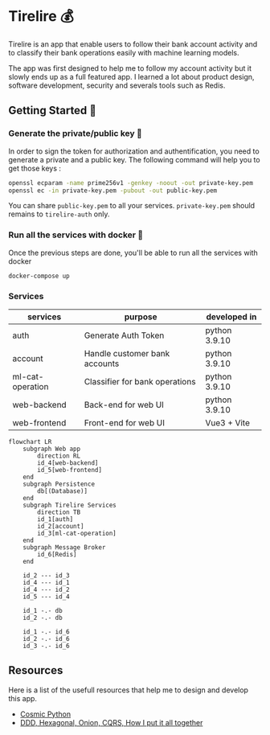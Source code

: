 # Tirelire 💰

Tirelire is an app that enable users to follow their bank account activity and to classify their bank operations easily with machine learning models.

The app was first designed to help me to follow my account activity but it slowly ends up as a full featured app. I learned a lot about product design, software development, security and severals tools such as Redis.

## Getting Started 🚀

### Generate the private/public key 🔐
In order to sign the token for authorization and authentification, you need to generate a private and a public key.
The following command will help you to get those keys :
```sh
openssl ecparam -name prime256v1 -genkey -noout -out private-key.pem 
openssl ec -in private-key.pem -pubout -out public-key.pem 
```
You can share `public-key.pem` to all your services. `private-key.pem` should remains to `tirelire-auth` only.

### Run all the services with docker 🐳

Once the previous steps are done, you'll be able to run all the services with docker
```
docker-compose up
```

### Services
| services         | purpose                        | developed in  |
|------------------|--------------------------------|---------------|
| auth             | Generate Auth Token            | python 3.9.10 |
| account          | Handle customer bank accounts  | python 3.9.10 |
| ml-cat-operation | Classifier for bank operations | python 3.9.10 |
| web-backend      | Back-end for web UI            | python 3.9.10 |
| web-frontend     | Front-end for web UI           | Vue3 + Vite   |

```mermaid
flowchart LR
    subgraph Web app
        direction RL
        id_4[web-backend]
        id_5[web-frontend]
    end
    subgraph Persistence
        db[(Database)]
    end
    subgraph Tirelire Services
        direction TB
        id_1[auth]
        id_2[account]
        id_3[ml-cat-operation]
    end
    subgraph Message Broker
        id_6[Redis]
    end
    
    id_2 --- id_3
    id_4 --- id_1
    id_4 --- id_2
    id_5 --- id_4
    
    id_1 -.- db
    id_2 -.- db

    id_1 -.- id_6
    id_2 -.- id_6
    id_3 -.- id_6
```

## Resources
Here is a list of the usefull resources that help me to design and develop this app.

- [Cosmic Python](https://www.cosmicpython.com/)
- [DDD, Hexagonal, Onion, CQRS, How I put it all together](https://herbertograca.com/2017/11/16/explicit-architecture-01-ddd-hexagonal-onion-clean-cqrs-how-i-put-it-all-together/)

